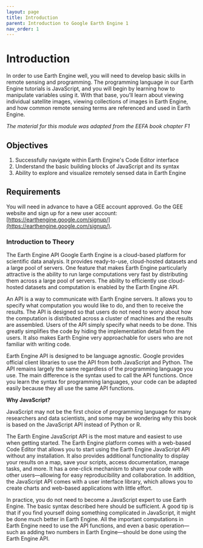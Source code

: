 ```yaml
---
layout: page
title: Introduction
parent: Introduction to Google Earth Engine 1
nav_order: 1
---
```


# Introduction

In order to use Earth Engine well, you will need to develop basic skills in remote sensing and programming. The programming language in our Earth Engine tutorials is JavaScript, and you will begin by learning how to manipulate variables using it. With that base, you’ll learn about viewing individual satellite images, viewing collections of images in Earth Engine, and how common remote sensing terms are referenced and used in Earth Engine. 

*The material for this module was adapted from the EEFA book chapter F1*

## Objectives 
1. Successfully navigate within Earth Engine's Code Editor interface
2. Understand the basic building blocks of JavaScript and its syntax
3. Ability to explore and visualize remotely sensed data in Earth Engine


## Requirements
You will need in advance to have a GEE account approved. Go the GEE website and sign up for a new user account: [https://earthengine.google.com/signup/](https://earthengine.google.com/signup/).

### Introduction to Theory 
The Earth Engine API 
Google Earth Engine is a cloud-based platform for scientific data analysis. It provides ready-to-use, cloud-hosted datasets and a large pool of servers. One feature that makes Earth Engine particularly attractive is the ability to run large computations very fast by distributing them across a large pool of servers. The ability to efficiently use cloud-hosted datasets and computation is enabled by the Earth Engine API.

An API is a way to communicate with Earth Engine servers. It allows you to specify what computation you would like to do, and then to receive the results. The API is designed so that users do not need to worry about how the computation is distributed across a cluster of machines and the results are assembled. Users of the API simply specify what needs to be done. This greatly simplifies the code by hiding the implementation detail from the users. It also makes Earth Engine very approachable for users who are not familiar with writing code.

Earth Engine API is designed to be language agnostic. Google provides official client libraries to use the API from both JavaScript and Python. The API remains largely the same regardless of the programming language you use. The main difference is the syntax used to call the API functions. Once you learn the syntax for programming languages, your code can be adapted easily because they all use the same API functions.

**Why JavaScript?**

JavaScript may not be the first choice of programming language for many researchers and data scientists, and some may be wondering why this book is based on the JavaScript API instead of Python or R.

The Earth Engine JavaScript API is the most mature and easiest to use when getting started. The Earth Engine platform comes with a web-based Code Editor that allows you to start using the Earth Engine JavaScript API without any installation. It also provides additional functionality to display your results on a map, save your scripts, access documentation, manage tasks, and more. It has a one-click mechanism to share your code with other users—allowing for easy reproducibility and collaboration. In addition, the JavaScript API comes with a user interface library, which allows you to create charts and web-based applications with little effort. 

In practice, you do not need to become a JavaScript expert to use Earth Engine. The basic syntax described here should be sufficient. A good tip is that if you find yourself doing something complicated in JavaScript, it might be done much better in Earth Engine. All the important computations in Earth Engine need to use the API functions, and even a basic operation—such as adding two numbers in Earth Engine—should be done using the Earth Engine API. 

